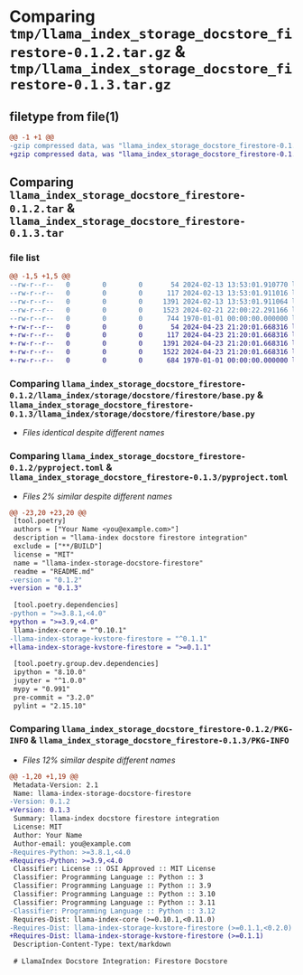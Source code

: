 # Comparing `tmp/llama_index_storage_docstore_firestore-0.1.2.tar.gz` & `tmp/llama_index_storage_docstore_firestore-0.1.3.tar.gz`

## filetype from file(1)

```diff
@@ -1 +1 @@
-gzip compressed data, was "llama_index_storage_docstore_firestore-0.1.2.tar", max compression
+gzip compressed data, was "llama_index_storage_docstore_firestore-0.1.3.tar", max compression
```

## Comparing `llama_index_storage_docstore_firestore-0.1.2.tar` & `llama_index_storage_docstore_firestore-0.1.3.tar`

### file list

```diff
@@ -1,5 +1,5 @@
--rw-r--r--   0        0        0       54 2024-02-13 13:53:01.910770 llama_index_storage_docstore_firestore-0.1.2/README.md
--rw-r--r--   0        0        0      117 2024-02-13 13:53:01.911016 llama_index_storage_docstore_firestore-0.1.2/llama_index/storage/docstore/firestore/__init__.py
--rw-r--r--   0        0        0     1391 2024-02-13 13:53:01.911064 llama_index_storage_docstore_firestore-0.1.2/llama_index/storage/docstore/firestore/base.py
--rw-r--r--   0        0        0     1523 2024-02-21 22:00:22.291166 llama_index_storage_docstore_firestore-0.1.2/pyproject.toml
--rw-r--r--   0        0        0      744 1970-01-01 00:00:00.000000 llama_index_storage_docstore_firestore-0.1.2/PKG-INFO
+-rw-r--r--   0        0        0       54 2024-04-23 21:20:01.668316 llama_index_storage_docstore_firestore-0.1.3/README.md
+-rw-r--r--   0        0        0      117 2024-04-23 21:20:01.668316 llama_index_storage_docstore_firestore-0.1.3/llama_index/storage/docstore/firestore/__init__.py
+-rw-r--r--   0        0        0     1391 2024-04-23 21:20:01.668316 llama_index_storage_docstore_firestore-0.1.3/llama_index/storage/docstore/firestore/base.py
+-rw-r--r--   0        0        0     1522 2024-04-23 21:20:01.668316 llama_index_storage_docstore_firestore-0.1.3/pyproject.toml
+-rw-r--r--   0        0        0      684 1970-01-01 00:00:00.000000 llama_index_storage_docstore_firestore-0.1.3/PKG-INFO
```

### Comparing `llama_index_storage_docstore_firestore-0.1.2/llama_index/storage/docstore/firestore/base.py` & `llama_index_storage_docstore_firestore-0.1.3/llama_index/storage/docstore/firestore/base.py`

 * *Files identical despite different names*

### Comparing `llama_index_storage_docstore_firestore-0.1.2/pyproject.toml` & `llama_index_storage_docstore_firestore-0.1.3/pyproject.toml`

 * *Files 2% similar despite different names*

```diff
@@ -23,20 +23,20 @@
 [tool.poetry]
 authors = ["Your Name <you@example.com>"]
 description = "llama-index docstore firestore integration"
 exclude = ["**/BUILD"]
 license = "MIT"
 name = "llama-index-storage-docstore-firestore"
 readme = "README.md"
-version = "0.1.2"
+version = "0.1.3"
 
 [tool.poetry.dependencies]
-python = ">=3.8.1,<4.0"
+python = ">=3.9,<4.0"
 llama-index-core = "^0.10.1"
-llama-index-storage-kvstore-firestore = "^0.1.1"
+llama-index-storage-kvstore-firestore = ">=0.1.1"
 
 [tool.poetry.group.dev.dependencies]
 ipython = "8.10.0"
 jupyter = "^1.0.0"
 mypy = "0.991"
 pre-commit = "3.2.0"
 pylint = "2.15.10"
```

### Comparing `llama_index_storage_docstore_firestore-0.1.2/PKG-INFO` & `llama_index_storage_docstore_firestore-0.1.3/PKG-INFO`

 * *Files 12% similar despite different names*

```diff
@@ -1,20 +1,19 @@
 Metadata-Version: 2.1
 Name: llama-index-storage-docstore-firestore
-Version: 0.1.2
+Version: 0.1.3
 Summary: llama-index docstore firestore integration
 License: MIT
 Author: Your Name
 Author-email: you@example.com
-Requires-Python: >=3.8.1,<4.0
+Requires-Python: >=3.9,<4.0
 Classifier: License :: OSI Approved :: MIT License
 Classifier: Programming Language :: Python :: 3
 Classifier: Programming Language :: Python :: 3.9
 Classifier: Programming Language :: Python :: 3.10
 Classifier: Programming Language :: Python :: 3.11
-Classifier: Programming Language :: Python :: 3.12
 Requires-Dist: llama-index-core (>=0.10.1,<0.11.0)
-Requires-Dist: llama-index-storage-kvstore-firestore (>=0.1.1,<0.2.0)
+Requires-Dist: llama-index-storage-kvstore-firestore (>=0.1.1)
 Description-Content-Type: text/markdown
 
 # LlamaIndex Docstore Integration: Firestore Docstore
```

